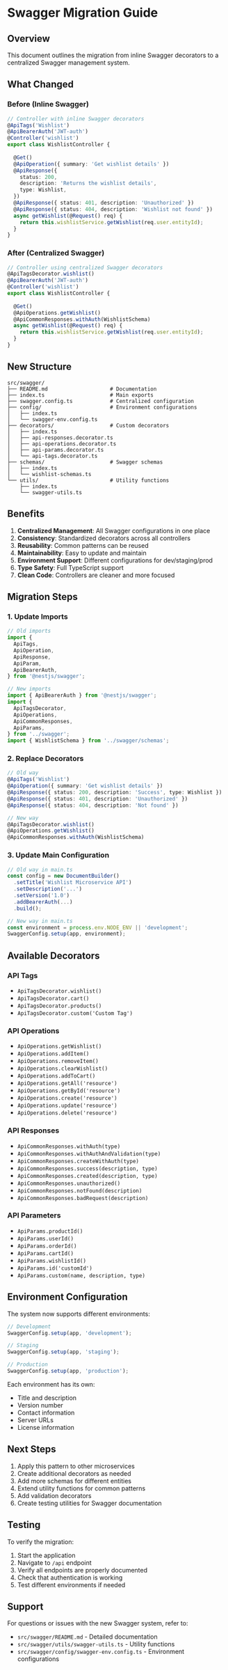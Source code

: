 # Swagger Migration Guide

## Overview

This document outlines the migration from inline Swagger decorators to a centralized Swagger management system.

## What Changed

### Before (Inline Swagger)
```typescript
// Controller with inline Swagger decorators
@ApiTags('Wishlist')
@ApiBearerAuth('JWT-auth')
@Controller('wishlist')
export class WishlistController {
  
  @Get()
  @ApiOperation({ summary: 'Get wishlist details' })
  @ApiResponse({
    status: 200,
    description: 'Returns the wishlist details',
    type: Wishlist,
  })
  @ApiResponse({ status: 401, description: 'Unauthorized' })
  @ApiResponse({ status: 404, description: 'Wishlist not found' })
  async getWishlist(@Request() req) {
    return this.wishlistService.getWishlist(req.user.entityId);
  }
}
```

### After (Centralized Swagger)
```typescript
// Controller using centralized Swagger decorators
@ApiTagsDecorator.wishlist()
@ApiBearerAuth('JWT-auth')
@Controller('wishlist')
export class WishlistController {
  
  @Get()
  @ApiOperations.getWishlist()
  @ApiCommonResponses.withAuth(WishlistSchema)
  async getWishlist(@Request() req) {
    return this.wishlistService.getWishlist(req.user.entityId);
  }
}
```

## New Structure

```
src/swagger/
├── README.md                    # Documentation
├── index.ts                     # Main exports
├── swagger.config.ts            # Centralized configuration
├── config/                      # Environment configurations
│   ├── index.ts
│   └── swagger-env.config.ts
├── decorators/                  # Custom decorators
│   ├── index.ts
│   ├── api-responses.decorator.ts
│   ├── api-operations.decorator.ts
│   ├── api-params.decorator.ts
│   └── api-tags.decorator.ts
├── schemas/                     # Swagger schemas
│   ├── index.ts
│   └── wishlist-schemas.ts
└── utils/                       # Utility functions
    ├── index.ts
    └── swagger-utils.ts
```

## Benefits

1. **Centralized Management**: All Swagger configurations in one place
2. **Consistency**: Standardized decorators across all controllers
3. **Reusability**: Common patterns can be reused
4. **Maintainability**: Easy to update and maintain
5. **Environment Support**: Different configurations for dev/staging/prod
6. **Type Safety**: Full TypeScript support
7. **Clean Code**: Controllers are cleaner and more focused

## Migration Steps

### 1. Update Imports
```typescript
// Old imports
import {
  ApiTags,
  ApiOperation,
  ApiResponse,
  ApiParam,
  ApiBearerAuth,
} from '@nestjs/swagger';

// New imports
import { ApiBearerAuth } from '@nestjs/swagger';
import {
  ApiTagsDecorator,
  ApiOperations,
  ApiCommonResponses,
  ApiParams,
} from '../swagger';
import { WishlistSchema } from '../swagger/schemas';
```

### 2. Replace Decorators
```typescript
// Old way
@ApiTags('Wishlist')
@ApiOperation({ summary: 'Get wishlist details' })
@ApiResponse({ status: 200, description: 'Success', type: Wishlist })
@ApiResponse({ status: 401, description: 'Unauthorized' })
@ApiResponse({ status: 404, description: 'Not found' })

// New way
@ApiTagsDecorator.wishlist()
@ApiOperations.getWishlist()
@ApiCommonResponses.withAuth(WishlistSchema)
```

### 3. Update Main Configuration
```typescript
// Old way in main.ts
const config = new DocumentBuilder()
  .setTitle('Wishlist Microservice API')
  .setDescription('...')
  .setVersion('1.0')
  .addBearerAuth(...)
  .build();

// New way in main.ts
const environment = process.env.NODE_ENV || 'development';
SwaggerConfig.setup(app, environment);
```

## Available Decorators

### API Tags
- `ApiTagsDecorator.wishlist()`
- `ApiTagsDecorator.cart()`
- `ApiTagsDecorator.products()`
- `ApiTagsDecorator.custom('Custom Tag')`

### API Operations
- `ApiOperations.getWishlist()`
- `ApiOperations.addItem()`
- `ApiOperations.removeItem()`
- `ApiOperations.clearWishlist()`
- `ApiOperations.addToCart()`
- `ApiOperations.getAll('resource')`
- `ApiOperations.getById('resource')`
- `ApiOperations.create('resource')`
- `ApiOperations.update('resource')`
- `ApiOperations.delete('resource')`

### API Responses
- `ApiCommonResponses.withAuth(type)`
- `ApiCommonResponses.withAuthAndValidation(type)`
- `ApiCommonResponses.createWithAuth(type)`
- `ApiCommonResponses.success(description, type)`
- `ApiCommonResponses.created(description, type)`
- `ApiCommonResponses.unauthorized()`
- `ApiCommonResponses.notFound(description)`
- `ApiCommonResponses.badRequest(description)`

### API Parameters
- `ApiParams.productId()`
- `ApiParams.userId()`
- `ApiParams.orderId()`
- `ApiParams.cartId()`
- `ApiParams.wishlistId()`
- `ApiParams.id('customId')`
- `ApiParams.custom(name, description, type)`

## Environment Configuration

The system now supports different environments:

```typescript
// Development
SwaggerConfig.setup(app, 'development');

// Staging
SwaggerConfig.setup(app, 'staging');

// Production
SwaggerConfig.setup(app, 'production');
```

Each environment has its own:
- Title and description
- Version number
- Contact information
- Server URLs
- License information

## Next Steps

1. Apply this pattern to other microservices
2. Create additional decorators as needed
3. Add more schemas for different entities
4. Extend utility functions for common patterns
5. Add validation decorators
6. Create testing utilities for Swagger documentation

## Testing

To verify the migration:

1. Start the application
2. Navigate to `/api` endpoint
3. Verify all endpoints are properly documented
4. Check that authentication is working
5. Test different environments if needed

## Support

For questions or issues with the new Swagger system, refer to:
- `src/swagger/README.md` - Detailed documentation
- `src/swagger/utils/swagger-utils.ts` - Utility functions
- `src/swagger/config/swagger-env.config.ts` - Environment configurations 